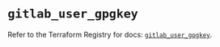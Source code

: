 # `gitlab_user_gpgkey`

Refer to the Terraform Registry for docs: [`gitlab_user_gpgkey`](https://registry.terraform.io/providers/gitlabhq/gitlab/18.4.0/docs/resources/user_gpgkey).
